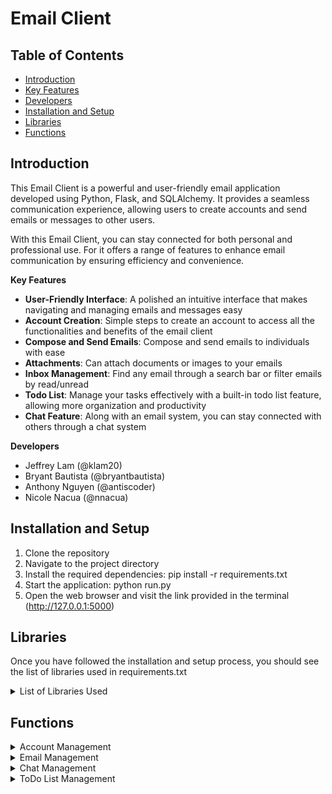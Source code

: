 # Email Client

## Table of Contents
- [Introduction](#introduction)
- [Key Features](#key-features)
- [Developers](#developers)
- [Installation and Setup](#installation-and-setup)
- [Libraries](#libraries)
- [Functions](#functions)

## Introduction <a name="introduction"></a>

This Email Client is a powerful and user-friendly email application 
developed using Python, Flask, and 
SQLAlchemy. It provides a seamless communication experience, allowing 
users to create accounts and send 
emails or messages to other users. 

With this Email Client, you can stay connected for both personal and 
professional use. For it offers a 
range of features to enhance email communication by ensuring efficiency 
and convenience. 

**Key Features** <a name="key-features"></a> 
- **User-Friendly Interface**: A polished an intuitive interface that 
makes navigating and managing emails 
and messages easy
- **Account Creation**: Simple steps to create an account to access all 
the functionalities and benefits of 
the email client
- **Compose and Send Emails**: Compose and send emails to individuals with 
ease
- **Attachments**: Can attach documents or images to your emails
- **Inbox Management**: Find any email through a search bar or filter 
emails by read/unread
- **Todo List**: Manage your tasks effectively with a built-in todo list 
feature, allowing more 
organization and productivity
- **Chat Feature**: Along with an email system, you can stay connected 
with others through a chat system

**Developers**  <a name="developers"></a>
- Jeffrey Lam (@klam20)
- Bryant Bautista (@bryantbautista)
- Anthony Nguyen (@antiscoder)
- Nicole Nacua (@nnacua)

## Installation and Setup  <a name="installation-and-setup"></a>
1. Clone the repository
2. Navigate to the project directory
3. Install the required dependencies: pip install -r requirements.txt
4. Start the application: python run.py 
5. Open the web browser and visit the link provided in the terminal 
(http://127.0.0.1:5000)

## Libraries <a name=“libraries”></a>
Once you have followed the installation and setup process, you should see 
the list of libraries used in requirements.txt
<details>
<summary> List of Libraries Used </summary>
<ul>
<li>alembic</li>
<li>blinker</li>
<li>click</li>
<li>dnspython</li>
<li>email-validator</li>
<li>Flask</li>
<li>Flask-Login</li>
<li>Flask-Mail</li>
<li>Flask-Migrate</li>
<li>Flask-SQLAlchemy</li>
<li>Flask-Uploads</li>
<li>Flask-WTF</li>
<li>greenlet</li>
<li>idna</li>
<li>itsdangerous</li>
<li>Jinja2</li>
<li>Mako</li>
<li>MarkupSafe</li>
<li>Pillow</li>
<li>SQLAlchemy</li>
<li>typing_extensions</li>
<li>Werkzeug</li>
<li>WTForms</li>
</ul>
</details>

## Functions <a name=“functions”></a>

<details>
<summary>Account Management</summary>
This section covers the various actions related to managing user 
accounts. 
Here are the instructions for each:

### Registration (Nicole)
- To register for an account, go to the home page and click the “Sign-up” 
button
- Create an email address and password to complete registration
    <details>
    <summary> Show example </summary>
    <img width="166" alt="Screen Shot 2023-05-11 at 9 23 06 PM" src="https://github.com/klam20/CMPE131-EmailClient/assets/125083955/983ceda8-ba50-4d6e-ac7a-9ccf7aaede4b">
    <img width="591" alt="registration" src="https://github.com/klam20/CMPE131-EmailClient/assets/125083955/7cdb752b-2db1-4d98-a37f-34c50933f121">
    </details>

### Logging In (Jeffrey)
- Once you have a registered account, use the login feature to access 
other functionalities.
- Enter your registered email and password to log in
    <details>
    <summary> Show example </summary>
    <img width="166" alt="Screen Shot 2023-05-11 at 9 23 06 PM" src="https://github.com/klam20/CMPE131-EmailClient/assets/125083955/5330893d-a699-4e31-8fb0-9892a9bb6707">
    <img width="715" alt="login" src="https://github.com/klam20/CMPE131-EmailClient/assets/125083955/4ef2547a-2a7a-4e1c-bbb7-8d627127ab8b">
    </details>

### Logging Out (Jeffrey)
- To log out, locate the "Log-out" button in the navigation bar and click 
on it
- Logging out will terminate your current session
    <details>
    <summary> Show example </summary>
    <img width="106" alt="Screen Shot 2023-05-11 at 9 24 43 PM" src="https://github.com/klam20/CMPE131-EmailClient/assets/125083955/d4ab372c-bbad-439b-90c5-77db189bbd39">
    </details>

### Deleting Account (Jeffrey)
- If you wish to delete your account, find the "Delete Account" button in 
the navigation bar.
- Click on the button to initiate the account deletion process
    <details>
    <summary> Show example </summary>
    <img width="143" alt="Screen Shot 2023-05-11 at 9 25 47 PM" src="https://github.com/klam20/CMPE131-EmailClient/assets/125083955/2c56c947-dc28-49dc-bb45-b90ce2409805">
    </details>
</details>

<details>
<summary> Email Management</summary>
This section provides instructions for managing emails within the 
application. Here are the instructions for each action:

### Compose Button (Nicole)
- Locate the compose button on the bottom right corner
- Click on the compose button to create and send emails
    <details>
    <summary> Show example </summary>
    <img width="106" alt="Screen Shot 2023-05-11 at 9 26 13 PM" src="https://github.com/klam20/CMPE131-EmailClient/assets/125083955/140209d6-4008-4054-bd25-a2881ee21f41">
    </details>

### Filling out the Form (Nicole)
- To send an email, provide the required information such as the 
recipient's email address, subject, and content
    <details>
    <summary> Show example </summary>
    <img width="363" alt="Screen Shot 2023-05-11 at 9 26 42 PM" src="https://github.com/klam20/CMPE131-EmailClient/assets/125083955/26f40087-e432-4ff9-9b24-855abeb37d3a">
    </details>

### Adding Attachments (Jeffrey)
- To include attachments with the email, click on the attachment icon or 
look for an “Choose File” button
    <details>
    <summary> Show example </summary>
    <img width="332" alt="Screen Shot 2023-05-11 at 9 31 16 PM" src="https://github.com/klam20/CMPE131-EmailClient/assets/125083955/54def0c8-dae6-4746-8b97-cdb839cc651e">
    </details>

### Inbox and Viewing (Jeffrey)
- The inbox provides separate viewing modes for sent and received emails
- To view an email, click on it from the list in the inbox
- Clicking on an email will allow you to view its contents, including the 
sender, subject, and message
    <details>
    <summary> Show example </summary>
    <img width="637" alt="Screen Shot 2023-05-11 at 9 32 27 PM" src="https://github.com/klam20/CMPE131-EmailClient/assets/125083955/adb39945-9dd2-45b5-be48-4fd64adc7a69">
    <img width="605" alt="Screen Shot 2023-05-11 at 9 32 36 PM" src="https://github.com/klam20/CMPE131-EmailClient/assets/125083955/25e522cb-01f8-4ba6-8d4e-257705d9a395">
    </details>
    
### Search Bar (Bryant)
- To search an email, first, click on the search bar
- Then the user inputs text that they want search within their existing emails
- Clicking the submit will prompt the system to search based on user input
- Then, the user can click on "received" or "sent" to see emails that matched the input
  <details>
  <summary> Show example </summary>
  image.png
  </details>
  
### Deleting Emails (Jeffrey)
- To delete an email, first, view its contents by clicking on it
- Within the email view, locate the "Delete Email" button
- Clicking the "Delete Email" button will remove the email from your view 
and potentially move it to a designated trash or deleted items folder
    <details>
    <summary> Show example </summary>  
    <img width="510" alt="Screen Shot 2023-05-11 at 9 34 08 PM" src="https://github.com/klam20/CMPE131-EmailClient/assets/125083955/9feccf1b-2e1d-499d-8384-15930d501c67">
    </details>
</details>

<details>
<summary> Chat Management </summary>
This section covers the management of chat messages within the application. Here are the 
instructions for each action:

### Create Messages (Bryant)
- By selecting the create message button, you can enter the user you want to message
- You then select the conversation slot with the user’s email address
- Type message in the input field and press send to see your message displayed in the 
chat window
    <details>
    <summary> Show example </summary>
    <img width="396" alt="Screen Shot 2023-05-11 at 9 35 14 PM" src="https://github.com/klam20/CMPE131-EmailClient/assets/125083955/5b526e57-cdad-4da0-a2df-b2d15521c118">
    <img width="235" alt="Screen Shot 2023-05-11 at 9 35 18 PM" src="https://github.com/klam20/CMPE131-EmailClient/assets/125083955/8849617d-c198-49b1-a10a-c17e9513e532">
    </details>
### Delete Messages and Conversations (Bryant)
- You are able to delete messages and will be no longer visible to the other participant
    <details>
    <summary> Show example </summary>
    <img width="396" alt="Screen Shot 2023-05-11 at 9 35 14 PM" src="https://github.com/klam20/CMPE131-EmailClient/assets/125083955/2341f4e1-6f3c-474e-886b-549954fdb457">
    </details>

</details>

<details>
<summary>ToDo List Management</summary>
This section covers the management of the To-Do List feature. Here are the 
instructions for each action:

### Adding Items (Anthony)
- On the left side of the email page, locate the dedicated section for the To-Do List
- Fill out the task description and due date fields
- Press the "+" button to add the task to the list
    <details>
    <summary> Show example </summary>
    <img width="460" alt="Screen Shot 2023-05-11 at 9 38 56 PM" src="https://github.com/klam20/CMPE131-EmailClient/assets/125083955/f2e50f73-a7d0-47b3-b976-ab142db346fc">
    </details>

### Marking Off Items (Anthony)
- To mark a task as done, simply click on the task in the list
- The task will be visually indicated as completed
    <details>
    <summary> Show example </summary>
    <img width="471" alt="Screen Shot 2023-05-11 at 9 39 02 PM" src="https://github.com/klam20/CMPE131-EmailClient/assets/125083955/fbdaf643-2a5c-4824-8900-185028ee2c43">
    </details>

### Deleting items (Anthony)
- Each task in the list will have an "x" button next to it
- Clicking the "x" button will delete the corresponding task from the list
    <details>
    <summary> Show example </summary>
    <img width="460" alt="Screen Shot 2023-05-11 at 9 38 56 PM" src="https://github.com/klam20/CMPE131-EmailClient/assets/125083955/4a662c33-73ff-4a78-8830-4fbbcde5ef4c">
    </details>

### Editing Items (Anthony)
- Next to each task in the list, there is an edit button.
- Clicking the edit button will activate the task's edit mode.
- In edit mode, you can modify the task's description and due date.
- To save the changes, click the edit button again, and the task will exit 
edit mode.
    <details>
    <summary> Show example </summary>
    <img width="460" alt="Screen Shot 2023-05-11 at 9 38 56 PM" src="https://github.com/klam20/CMPE131-EmailClient/assets/125083955/5b9b670c-7308-49a7-a5bf-a4140cb6fbe8">
    </details>
</details>
